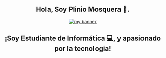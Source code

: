 <h2 align="center"> Hola, Soy Plinio Mosquera 🤚. </h2>

<p align="center">
  <a href="https://drive.google.com/file/d/1QooYSEVdeKmDxXseIhBkpqWZ1unGAckk/view?usp=sharing" target="_blank" rel="noreferrer"><img src="https://drive.google.com/file/d/1QooYSEVdeKmDxXseIhBkpqWZ1unGAckk/view?usp=sharing" alt="my banner"></a>
</p>

<h2 align="center"> ¡Soy Estudiante de Informática 💻, y apasionado por la tecnologia! </h2>

<!--
**MosqueraP/MosqueraP** is a ✨ _special_ ✨ repository because its `README.md` (this file) appears on your GitHub profile.

Here are some ideas to get you started:

- 🔭 I’m currently working on ...
- 🌱 I’m currently learning ...
- 👯 I’m looking to collaborate on ...
- 🤔 I’m looking for help with ...
- 💬 Ask me about ...
- 📫 How to reach me: ...
- 😄 Pronouns: ...
- ⚡ Fun fact: ...
-->
